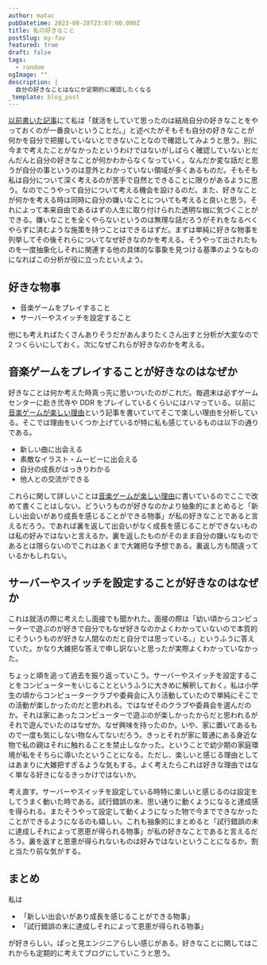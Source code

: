```yaml
---
author: matac
pubDatetime: 2023-08-28T23:07:00.000Z
title: 私の好きなこと
postSlug: my-fav
featured: true
draft: false
tags:
  - random
ogImage: ""
description: |
  自分の好きなことはなにか定期的に確認したくなる
_template: blog_post
---
```


[以前書いた記事](/posts/job-hunting)にて私は「就活をしていて思ったのは結局自分の好きなことをやっておくのが一番良いということだ。」と述べたがそもそも自分の好きなことが何かを自分で把握していないとできないことなので確認してみようと思う。別に今まで考えたことがなかったというわけではないがしばらく確認していないとだんだんと自分の好きなことが何かわからなくなっていく。なんだか変な話だと思うが自分の事というのは意外とわかっていない領域が多くあるものだ。そもそも私は自分について深く考えるのが苦手で自然とできることに限りがあるように思う。なのでこうやって自分について考える機会を設けるのだ。また、好きなことが何かを考える時は同時に自分の嫌いなことについても考えると良いと思う。それによって本来自由であるはずの人生に取り付けられた透明な枷に気づくことができる。嫌いなことを全くやらないというのは無理な話だろうがそれをなるべくやらずに済むような施策を持つことはできるはずだ。まずは単純に好きな物事を列挙してその後それらについてなぜ好きなのかを考える。そうやって出されたものを一度抽象化しそれに関連する他の具体的な事象を見つける基準のようなものになればこの分析が役に立ったといえよう。

## 好きな物事

- 音楽ゲームをプレイすること
- サーバーやスイッチを設定すること

他にも考えればたくさんありそうだがあんまりたくさん出すと分析が大変なので 2 つくらいにしておく。次になぜこれらが好きなのかを考える。

## 音楽ゲームをプレイすることが好きなのはなぜか

好きなことは何か考えた時真っ先に思いついたのがこれだ。毎週末は必ずゲームセンターに赴き弐寺や DDR をプレイしているくらいにはハマっている。以前に[音楽ゲームが楽しい理由](/posts/why-sound-games-are-so-much-fun)という記事を書いていてそこで楽しい理由を分析している。そこでは理由をいくつか上げているが特に私も感じているものは以下の通りである。

- 新しい曲に出会える
- 素敵なイラスト・ムービーに出会える
- 自分の成長がはっきりわかる
- 他人との交流ができる

これらに関して詳しいことは[音楽ゲームが楽しい理由](/posts/why-sound-games-are-so-much-fun)に書いているのでここで改めて書くことはしない。どういうものが好きなのかより抽象的にまとめると「新しい出会いがあり成長を感じることができる物事」が私の好きなことであると言えるだろう。であれば裏を返して出会いがなく成長を感じることができないものは私の好みではないと言えるか。裏を返したものがそのまま自分の嫌いなものであるとは限らないのでこれはあくまで大雑把な予想である。裏返し方も間違っているかもしれない。

## サーバーやスイッチを設定することが好きなのはなぜか

これは就活の際に考えたし面接でも聞かれた。面接の際は「幼い頃からコンピューターで遊ぶのが好きで自分でもなぜ好きなのかよくわかっていないので本質的にそういうものが好きな人間なのだと自分では思っている。」というふうに答えていた。かなり大雑把な答えで申し訳ないと思ったが実際よくわかっていなかった。

ちょっと順を追って過去を振り返っていこう。サーバーやスイッチを設定することをコンピューターをいじることというふうに大きめに解釈しておく。私は小学生の頃からコンピュータークラブや委員会に入り活動していたので単純にそこでの活動が楽しかったのだと思われる。ではなぜそのクラブや委員会を選んだのか。それは家にあったコンピューターで遊ぶのが楽しかったからだと思われるがそれで遊んでいたのはなぜか。なぜ興味を持ったのか。いや、家に置いてあるもので一度も気にしない物なんてないだろう。きっとそれが家に普通にある身近な物で私の親はそれに触れることを禁止しなかった。ということで幼少期の家庭環境が私をそちらに導いたということになる。ただし、楽しいと感じる理由としてはあまりに大雑把すぎるような気もする。よく考えたらこれは好きな理由ではなく単なる好きになるきっかけではないか。

考え直す。サーバーやスイッチを設定している時特に楽しいと感じるのは設定をしてうまく動いた時である。試行錯誤の末、思い通りに動くようになると達成感を得られる。またそうやって設定して動くようになった物で今までできなかったことができるようになるのも嬉しい。これも抽象的にまとめると「試行錯誤の末に達成しそれによって恩恵が得られる物事」が私の好きなことであると言えるだろう。裏を返すと恩恵が得られないものは好みではないということになるか。割と当たり前な気がする。

## まとめ

私は

- 「新しい出会いがあり成長を感じることができる物事」
- 「試行錯誤の末に達成しそれによって恩恵が得られる物事」

が好きらしい。ぱっと見エンジニアらしい感じがある。好きなことに関してはこれからも定期的に考えてブログにしていこうと思う。
